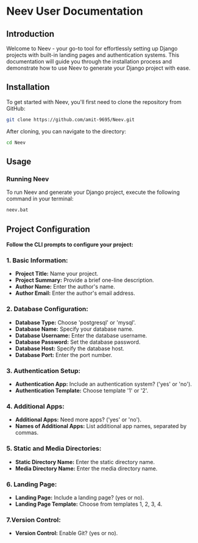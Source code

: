 # Neev User Documentation

## Introduction

Welcome to Neev - your go-to tool for effortlessly setting up Django projects with built-in landing pages and authentication systems. This documentation will guide you through the installation process and demonstrate how to use Neev to generate your Django project with ease.

## Installation

To get started with Neev, you'll first need to clone the repository from GitHub:

```bash
git clone https://github.com/amit-9695/Neev.git
```

After cloning, you can navigate to the directory:
```bash
cd Neev
```

## Usage
### Running Neev
To run Neev and generate your Django project, execute the following command in your terminal:
```bash
neev.bat
```

## Project Configuration
####  Follow the CLI prompts to configure your project:
### 1. Basic Information:
- **Project Title:**  Name your project.
- **Project Summary:**  Provide a brief one-line description.
- **Author Name:**  Enter the author's name.
- **Author Email:**  Enter the author's email address.
### 2. Database Configuration:
- **Database Type:** Choose 'postgresql' or 'mysql'.
- **Database Name:** Specify your database name.
- **Database Username:** Enter the database username.
- **Database Password:** Set the database password.
- **Database Host:** Specify the database host.
- **Database Port:** Enter the port number.
### 3. Authentication Setup:
- **Authentication App:** Include an authentication system? ('yes' or 'no').
- **Authentication Template:** Choose template '1' or '2'.
### 4. Additional Apps:
- **Additional Apps:** Need more apps? ('yes' or 'no').
- **Names of Additional Apps:** List additional app names, separated by commas.
### 5. Static and Media Directories:
- **Static Directory Name:** Enter the static directory name.
- **Media Directory Name:** Enter the media directory name.
### 6. Landing Page:
- **Landing Page:** Include a landing page? (yes or no).
- **Landing Page Template:** Choose from templates 1, 2, 3, 4.
### 7.Version Control:
- **Version Control:** Enable Git? (yes or no).
